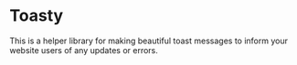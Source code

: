 # Toasty
This is a helper library for making beautiful toast messages to inform your website users of any updates or errors.

